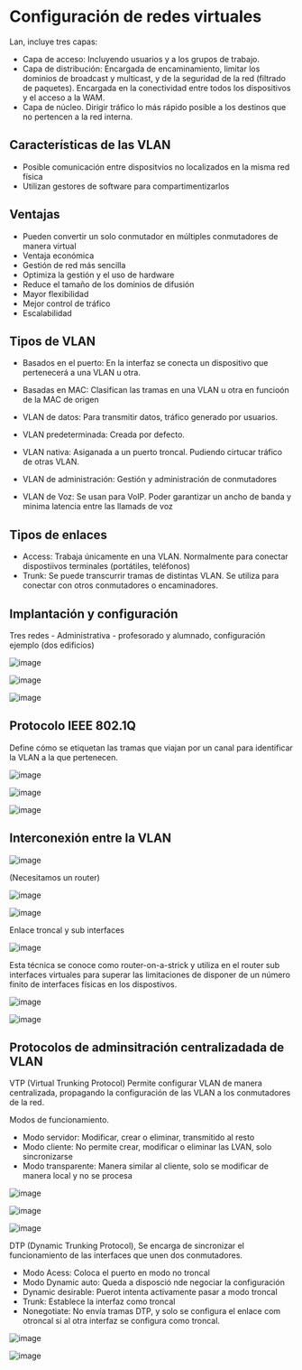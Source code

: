 # Configuración de redes virtuales

Lan, incluye tres capas:

- Capa de acceso: Incluyendo usuarios y a los grupos de trabajo.
- Capa de distribución: Encargada de encaminamiento, limitar los dominios de broadcast y multicast, y de la seguridad de la red (filtrado de paquetes). Encargada en la conectividad entre todos los dispositivos y el acceso a la WAM.
- Capa de núcleo. Dirigir tráfico lo más rápido posible a los destinos que no pertencen a la red interna.

## Características de las VLAN

- Posible comunicación entre dispositvios no localizados en la misma red física
- Utilizan gestores de software para compartimentizarlos

## Ventajas

- Pueden convertir un solo conmutador en múltiples conmutadores de manera virtual
- Ventaja económica
- Gestión de red más sencilla
- Optimiza la gestión y el uso de hardware
- Reduce el tamaño de los dominios de difusión
- Mayor flexibilidad
- Mejor control de tráfico
- Escalabilidad

## Tipos de VLAN

- Basados en el puerto: En la interfaz se conecta un dispositivo que pertenecerá a una VLAN u otra.
- Basadas en MAC: Clasifican las tramas en una VLAN u otra en funcioón de la MAC de origen

- VLAN de datos: Para transmitir datos, tráfico generado por usuarios.
- VLAN predeterminada: Creada por defecto.
- VLAN nativa: Asiganada a un puerto troncal. Pudiendo cirtucar tráfico de otras VLAN.
- VLAN de administración: Gestión y administración de conmutadores
- VLAN de Voz: Se usan para VoIP. Poder garantizar un ancho de banda y minima latencia entre las llamads de voz

## Tipos de enlaces

- Access: Trabaja únicamente en una VLAN. Normalmente para conectar dispostiivos terminales (portátiles, teléfonos)
- Trunk: Se puede transcurrir tramas de distintas VLAN. Se utiliza para conectar con otros conmutadores o encaminadores.

## Implantación y configuración

Tres redes - Administrativa - profesorado y alumnado, configuración ejemplo (dos edificios)

![image](https://github.com/user-attachments/assets/4ebdd749-fbca-4c37-8013-ccd690528816)

![image](https://github.com/user-attachments/assets/cc155b59-7afd-4c77-9785-ef9a9f100b78)

![image](https://github.com/user-attachments/assets/ad2f1f3b-06c6-4d14-a3af-047ce9d0e2ba)

## Protocolo IEEE 802.1Q

Define cómo se etiquetan las tramas que viajan por un canal para identificar la VLAN a la que pertenecen. 

![image](https://github.com/user-attachments/assets/fb251c4f-df39-4e25-b5f7-ba019df17e63)

![image](https://github.com/user-attachments/assets/cfa00e83-9459-4b81-8dbe-a0852468d155)

![image](https://github.com/user-attachments/assets/96ac506a-46c5-48ed-96ec-b37d3b3c9c59)

## Interconexión entre la VLAN

![image](https://github.com/user-attachments/assets/4f2a69ff-9c50-4f6e-814c-c92ce74d4bc4)

(Necesitamos un router)

![image](https://github.com/user-attachments/assets/40aa335e-ef40-4234-91a5-a4d8acf9258c)

![image](https://github.com/user-attachments/assets/916f0beb-ab3b-4c20-a894-ba2a2b1b1da0)

Enlace troncal y sub interfaces

![image](https://github.com/user-attachments/assets/b88f63a5-3580-4dbe-a0f6-8c46feb6161a)

Esta técnica se conoce como router-on-a-strick y utiliza en el router sub interfaces virtuales para superar las limitaciones de disponer de un número finito de interfaces físicas en los dispostivos.

![image](https://github.com/user-attachments/assets/ed77f33f-15f0-4925-9949-1cba698b3ce1)

![image](https://github.com/user-attachments/assets/65f2af48-5833-4dc1-90c9-0db92bf15dcf)

## Protocolos de adminsitración centralizadada de VLAN

VTP (Virtual Trunking Protocol) Permite configurar VLAN de manera centralizada, propagando la configuración de las VLAN a los conmutadores de la red. 

Modos de funcionamiento.

- Modo servidor: Modificar, crear o eliminar, transmitido al resto
- Modo cliente: No permite crear, modificar o eliminar las LVAN, solo sincronizarse
- Modo transparente: Manera similar al cliente, solo se modificar de manera local y no se procesa

![image](https://github.com/user-attachments/assets/b56f052e-187f-4d1b-8d13-7135827f83e6)

![image](https://github.com/user-attachments/assets/2d8f2d53-caf4-4237-83a1-a89feb5e1933)

![image](https://github.com/user-attachments/assets/52d17036-31c6-4a34-8cea-253393fd5619)

DTP (Dynamic Trunking Protocol), Se encarga de sincronizar el funcionamiento de las interfaces que unen dos conmutadores.

- Modo Acess: Coloca el puerto en modo no troncal
- Modo Dynamic auto: Queda a disposció nde negociar la configuración
- Dynamic desirable: Puerot intenta activamente pasar a modo troncal
- Trunk: Establece la interfaz como troncal
- Nonegotiate: No envía tramas DTP, y solo se configura el enlace com otroncal si al otra interfaz se configura como troncal.

![image](https://github.com/user-attachments/assets/241014bd-d491-4142-9c33-2b2abbd8b464)

![image](https://github.com/user-attachments/assets/ead80829-fd10-4aeb-b783-9e4133deef33)
